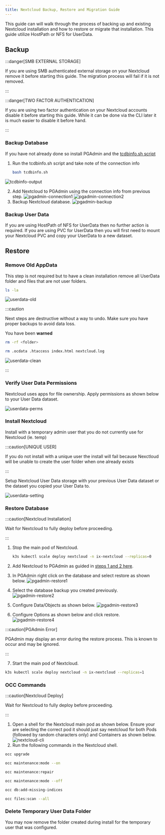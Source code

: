 ```yaml
---
title: Nextcloud Backup, Restore and Migration Guide
---
```


This guide can will walk through the process of backing up and existing Nextcloud installation and how to restore or migrate that installation. This guide utilize HostPath or NFS for UserData.

## Backup

:::danger[SMB EXTERNAL STORAGE]

If you are using SMB authenticated external storage on your Nextcloud remove it before starting this guide. The migration process will fail if it is not removed.

:::

:::danger[TWO FACTOR AUTHENTICATION]

If you are using two factor authentication on your Nextcloud accounts disable it before starting this guide. While it can be done via the CLI later it is much easier to disable it before hand.

:::

### Backup Database

If you have not already done so install PGAdmin and the [tcdbinfo.sh script](/scale/guides/sql-export/#how-to-list-database-login-info-for-truecharts-apps)

1. Run the tcdbinfo.sh script and take note of the connection info

   ```bash
   bash tcdbinfo.sh
   ```

![tcdbinfo-output](./img/tcdbinfo-output.png)

2. Add Nextcloud to PGAdmin using the connection info from previous step.
![pgadmin-connection1](./img/pgadmin-connection1.png)
![pgadmin-connection2](./img/pgadmin-connection2.png)
3. Backup Nextcloud database.
![pgadmin-backup](./img/pgadmin-backup.png)

### Backup User Data

If you are using HostPath of NFS for UserData then no further action is required. If you are using PVC for UserData then you will first need to mount your Nextcloud PVC and copy your UserData to a new dataset.

## Restore

### Remove Old AppData

This step is not required but to have a clean installation remove all UserData folder and files that are not user folders.

```bash
ls -la
```

![userdata-old](./img/userdata-old.png)

:::caution

Next steps are destructive without a way to undo. Make sure you have proper backups to avoid data loss.

You have been **warned**

```bash
rm -rf <folder>
```

```bash
rm .ocdata .htaccess index.html nextcloud.log
```

![userdata-clean](./img/userdata-clean.png)

:::

### Verify User Data Permissions

Nextcloud uses apps for file ownership. Apply permissions as shown below to your User Data dataset.

![userdata-perms](./img/userdata-perms.png)

### Install Nextcloud

Install with a temporary admin user that you do not currently use for Nextcloud (ie. temp)

:::caution[UNIQUE USER]

If you do not install with a unique user the install will fail because Nexctloud will be unable to create the user folder when one already exists

:::

Setup Nextcloud User Data storage with your previous User Data dataset or the dataset you copied your User Data to.

![userdata-setting](./img/userdata-setting.png)

### Restore Database

:::caution[Nextcloud Installation]

Wait for Nextcloud to fully deploy before proceeding.

:::

1. Stop the main pod of Nextcloud.

   ```bash
   k3s kubectl scale deploy nextcloud -n ix-nextcloud --replicas=0
   ```

2. Add Nextcloud to PGAdmin as guided in [steps 1 and 2 here](#backup-database).
3. In PGAdmin right click on the database and select restore as shown below.
![pgadmin-restore1](./img/pgadmin-restore1.png)
4. Select the database backup you created previously.
![pgadmin-restore2](./img/pgadmin-restore2.png)
5. Configure Data/Objects as shown below.
![pgadmin-restore3](./img/pgadmin-restore3.png)
6. Configure Options as shown below and click restore.
![pgadmin-restore4](./img/pgadmin-restore4.png)

:::caution[PGAdmin Error]

PGAdmin may display an error during the restore process. This is known to occur and may be ignored.

:::

7. Start the main pod of Nextcloud.

```bash
k3s kubectl scale deploy nextcloud -n ix-nextcloud --replicas=1
```

### OCC Commands

:::caution[Nextcloud Deploy]

Wait for Nextcloud to fully deploy before proceeding.

:::

1. Open a shell for the Nextcloud main pod as shown below. Ensure your are selecting the correct pod it should just say nextcloud for both Pods (followed by random characters only) and Containers as shown below.
![nextcloud-cli](./img/nextcloud-cli.png)
2. Run the following commands in the Nextcloud shell.

```bash
occ upgrade
```

```bash
occ maintenance:mode --on
```

```bash
occ maintenance:repair
```

```bash
occ maintenance:mode --off
```

```bash
occ db:add-missing-indices
```

```bash
occ files:scan --all
```

### Delete Temporary User Data Folder

You may now remove the folder created during install for the temporary user that was configured.

